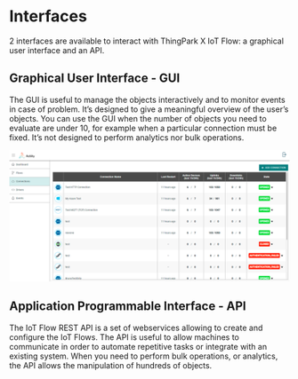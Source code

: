 # Interfaces

2 interfaces are available to interact with ThingPark X IoT Flow: a graphical user interface and an API.

## Graphical User Interface - GUI

The GUI is useful to manage the objects interactively and to monitor events in case of problem.
It’s designed to give a meaningful overview of the user’s objects.
You can use the GUI when the number of objects you need to evaluate are under 10, for example when a particular connection must be fixed.
It’s not designed to perform analytics nor bulk operations.

![img.png](./images/connections.png)

## Application Programmable Interface - API

The IoT Flow REST API is a set of webservices allowing to create and configure the IoT Flows.
The API is useful to allow machines to communicate in order to automate repetitive tasks or integrate with an existing system.
When you need to perform bulk operations, or analytics, the API allows the manipulation of hundreds of objects.


